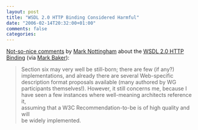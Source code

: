 ```yaml
---
layout: post
title: "WSDL 2.0 HTTP Binding Considered Harmful"
date: "2006-02-14T20:32:00+01:00"
comments: false
categories: 
---
```


<p><a href="http://lists.w3.org/Archives/Public/public-ws-desc-comments/2006Feb/0002">Not-so-nice comments</a> by <a href="http://www.mnot.net/blog/">Mark Nottingham</a> about the <a href="http://www.w3.org/TR/2006/CR-wsdl20-adjuncts-20060106/#http-binding">WSDL 2.0 HTTP Binding</a> (via <a href="http://www.markbaker.ca/2002/09/Blog/2006/02/14#deliciousdistobj.CR_Comment_on_W...2006_">Mark Baker</a>):</p>

<blockquote>
<p>Section six may very well be still-born; there are few (if any?) <br />
implementations, and already there are several Web-specific <br />
description format proposals available (many authored by WG <br />
participants themselves!). However, it still concerns me, because I <br />
have seen a few instances where well-meaning architects reference it, <br />
assuming that a W3C Recommendation-to-be is of high quality and will <br />
be widely implemented.</p>
</blockquote>


